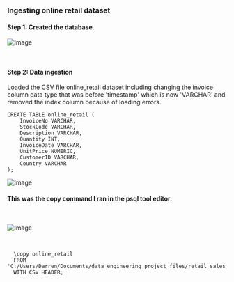 ### Ingesting online retail dataset

#### Step 1: Created the database. 


![Image](https://github.com/user-attachments/assets/7b33b3f7-546c-412b-8fe6-3778512122d5)



<br>



#### Step 2: Data ingestion 
Loaded the CSV file online_retail dataset including changing the invoice column data type that was before 'timestamp' which is now 'VARCHAR' and removed the index column because of loading errors. 

```
CREATE TABLE online_retail (
	InvoiceNo VARCHAR,
	StockCode VARCHAR,
	Description VARCHAR,
	Quantity INT,
	InvoiceDate VARCHAR,
	UnitPrice NUMERIC,
	CustomerID VARCHAR,
	Country VARCHAR
);
```



![Image](https://github.com/user-attachments/assets/484b70d5-10f0-4155-91d8-d0c831efec42)



#### This was the copy command I ran in the psql tool editor.

<br> 

![Image](https://github.com/user-attachments/assets/04949748-5b35-416c-a76e-7219e1e506f7)


<br> 

```
  \copy online_retail
  FROM 'C:/Users/Darren/Documents/data_engineering_project_files/retail_sales_project_csvs/online_retail.csv'
  WITH CSV HEADER;
```


<br> 






